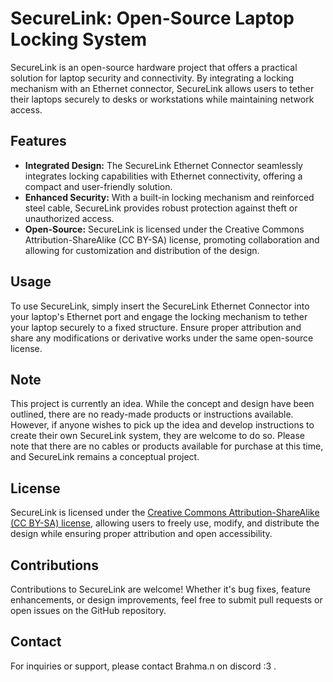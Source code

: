 # SecureLink: Open-Source Laptop Locking System

SecureLink is an open-source hardware project that offers a practical solution for laptop security and connectivity. By integrating a locking mechanism with an Ethernet connector, SecureLink allows users to tether their laptops securely to desks or workstations while maintaining network access.

## Features

- **Integrated Design:** The SecureLink Ethernet Connector seamlessly integrates locking capabilities with Ethernet connectivity, offering a compact and user-friendly solution.
- **Enhanced Security:** With a built-in locking mechanism and reinforced steel cable, SecureLink provides robust protection against theft or unauthorized access.
- **Open-Source:** SecureLink is licensed under the Creative Commons Attribution-ShareAlike (CC BY-SA) license, promoting collaboration and allowing for customization and distribution of the design.

## Usage

To use SecureLink, simply insert the SecureLink Ethernet Connector into your laptop's Ethernet port and engage the locking mechanism to tether your laptop securely to a fixed structure. Ensure proper attribution and share any modifications or derivative works under the same open-source license.

## Note

This project is currently an idea. While the concept and design have been outlined, there are no ready-made products or instructions available. However, if anyone wishes to pick up the idea and develop instructions to create their own SecureLink system, they are welcome to do so. Please note that there are no cables or products available for purchase at this time, and SecureLink remains a conceptual project.

## License

SecureLink is licensed under the [Creative Commons Attribution-ShareAlike (CC BY-SA) license](LICENSE.md), allowing users to freely use, modify, and distribute the design while ensuring proper attribution and open accessibility.

## Contributions

Contributions to SecureLink are welcome! Whether it's bug fixes, feature enhancements, or design improvements, feel free to submit pull requests or open issues on the GitHub repository.

## Contact

For inquiries or support, please contact Brahma.n on discord :3 .
